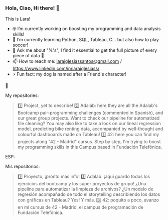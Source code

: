 ### Hola, Ciao, Hi there! 👋

This is Lara! 

- 🤓 I’m currently working on boosting my programming and data analysis skills!
- 🌱 I’m currently learning Python, SQL, Tableau, C... but also how to play soccer!
- 💬 Ask me about "%'s", I find it essential to get the full picture of every piece of data 🧩
- 📫 How to reach me: laraiglesiassantos@gmail.com / https://www.linkedin.com/in/laraiglesiass/ 
- ⚡ Fun fact: my dog is named after a Friend's character! 


🦄 

My repositories:
> 1️⃣ Project, yet to describe!
> 2️⃣ Adalab: here they are all the Adalab's Bootcamp pair-programming challenges (commented in Spanish), and our great group projects. Want to check our pipeline for automatized file cleaning? You may also like to take a look on our lineal regression model, predicting bike renting data, accompanied by well-thought and colourful dashboards made on Tableau! 
> 3️⃣ 42: here you can find my projects along "42 - Madrid" cursus. Step by step, I'm trying to boost my programming skills in this Campus based in Fundación Telefónica.

ESP:

Mis repositorios:
> 1️⃣ Proyecto, ¡pronto más info!
> 2️⃣ Adalab: ¡aquí guardo todos los ejercicios del bootcamp y los súper proyectos de grupo! ¿Una pipeline para automatizar la limpieza de archivos? ¿Un modelo de regresión acompañado de todo el storytelling describiendo los datos con gráficas en Tableau? Yes! Y más.
> 3️⃣ 42: poquito a poco, avanzo en mi cursus de 42 - Madrid, el campus de programación de Fundación Telefónica.
